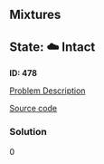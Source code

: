 ## Mixtures

## State: :cloud: **Intact**

**ID: 478**

[Problem Description](https://projecteuler.net/problem=478)

[Source code](main.cpp)

### Solution
0